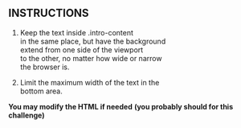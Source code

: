 ## INSTRUCTIONS

1. Keep the text inside .intro-content \
   in the same place, but have the background \
   extend from one side of the viewport \
   to the other, no matter how wide or narrow \
   the browser is.

2. Limit the maximum width of the text in the \
   bottom area.

**You may modify the HTML if needed**
**(you probably should for this challenge)**
